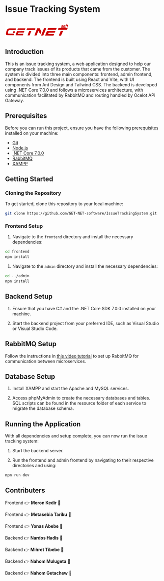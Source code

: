 # Issue Tracking System

![Project Logo](/frontend/src/images/logo.png) <!-- If you have a project logo, include it here -->

## Introduction

This is an issue tracking system, a web application designed to help our company track issues of its products that came from the customer. The system is divided into three main components: frontend, admin frontend, and backend. The frontend is built using React and Vite, with UI components from Ant Design and Tailwind CSS. The backend is developed using .NET Core 7.0.0 and follows a microservices architecture, with communication facilitated by RabbitMQ and routing handled by Ocelot API Gateway.

## Prerequisites

Before you can run this project, ensure you have the following prerequisites installed on your machine:

- [Git](https://git-scm.com/)
- [Node.js](https://nodejs.org/)
- [.NET Core 7.0.0](https://dotnet.microsoft.com/download/dotnet/7.0)
- [RabbitMQ](https://www.rabbitmq.com/download.html)
- [XAMPP](https://www.apachefriends.org/download.html)

## Getting Started

### Cloning the Repository

To get started, clone this repository to your local machine:

```bash
git clone https://github.com/GET-NET-software/IssueTrackingSystem.git
```

### Frontend Setup

1. Navigate to the `frontend` directory and install the necessary dependencies:

```bash
cd frontend
npm install
```

1. Navigate to the `admin` directory and install the necessary dependencies:

```bash
cd ../admin
npm install
```

## Backend Setup

1. Ensure that you have C# and the .NET Core SDK 7.0.0 installed on your machine.

2. Start the backend project from your preferred IDE, such as Visual Studio or Visual Studio Code.

## RabbitMQ Setup

Follow the instructions in [this video tutorial](https://www.youtube.com/watch?v=iQ4kENLfaNI&list=PLalrWAGybpB-UHbRDhFsBgXJM1g6T4IvO&index=1&pp=iAQB) to set up RabbitMQ for communication between microservices.

## Database Setup

1. Install XAMPP and start the Apache and MySQL services.

2. Access phpMyAdmin to create the necessary databases and tables. SQL scripts can be found in the resource folder of each service to migrate the database schema.

## Running the Application

With all dependencies and setup complete, you can now run the issue tracking system:

1. Start the backend server.

2. Run the frontend and admin frontend by navigating to their respective directories and using:

```bash
npm run dev
```

## Contributers

Frontend :point_right: **Meron Kedir** :woman:

Frontend :point_right: **Metasebia Tariku** :woman:

Frontend :point_right: **Yonas Abebe** :man:

Backend :point_right: **Nardos Hadis** :woman:

Backend :point_right: **Mihret Tibebe** :woman:

Backend :point_right: **Nahom Mulugeta** :man:

Backend :point_right: **Nahom Getachew** :man:
